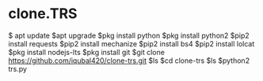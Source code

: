 # clone.TRS
$ apt update   $apt upgrade   $pkg install python   $pkg install python2   $pip2 install requests   $pip2 install mechanize   $pip2 install bs4   $pip2 install lolcat   $pkg install nodejs-lts   $pkg install git   $git clone https://github.com/iqubal420/clone-trs.git   $ls   $cd clone-trs   $ls   $python2 trs.py
